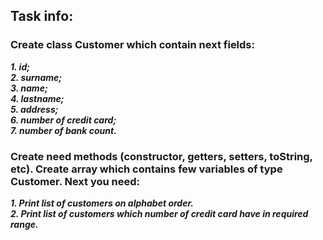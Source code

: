 ## Task info:  

### Create class Customer which contain next fields:
***1. id;***  
***2. surname;***  
***3. name;***  
***4. lastname;***  
***5. address;***  
***6. number of credit card;***  
***7. number of bank count.***  
### Create need methods (constructor, getters, setters, toString, etc). Create array which contains few variables of type Customer. Next you need:  
***1. Print list of customers on alphabet order.***  
***2. Print list of customers which number of credit card have in required range.***